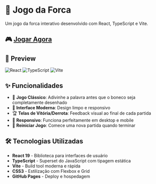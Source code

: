 # 🎯 Jogo da Forca

Um jogo da forca interativo desenvolvido com React, TypeScript e Vite.

## 🎮 [Jogar Agora](https://joaohenriquedsl.github.io/Jogo-Forca/)

## 📸 Preview

![React](https://img.shields.io/badge/React-18+-blue)
![TypeScript](https://img.shields.io/badge/TypeScript-5+-blue)
![Vite](https://img.shields.io/badge/Vite-5+-purple)

## ✨ Funcionalidades

- 🎯 **Jogo Clássico**: Adivinhe a palavra antes que o boneco seja completamente desenhado
- 🎨 **Interface Moderna**: Design limpo e responsivo
- 🏆 **Telas de Vitória/Derrota**: Feedback visual ao final de cada partida
- 📱 **Responsivo**: Funciona perfeitamente em desktop e mobile
- 🔄 **Reiniciar Jogo**: Comece uma nova partida quando terminar

## 🛠️ Tecnologias Utilizadas

- **React 19** - Biblioteca para interfaces de usuário
- **TypeScript** - Superset do JavaScript com tipagem estática
- **Vite** - Build tool moderna e rápida
- **CSS3** - Estilização com Flexbox e Grid
- **GitHub Pages** - Deploy e hospedagem
